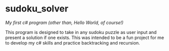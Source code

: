 # sudoku_solver
_My first c# program (other than, Hello World, of course!)_

This program is designed to take in any sudoku puzzle as user input and present a solution if one exists.
This was intended to be a fun project for me to develop my c# skills and practice backtracking and recursion.

